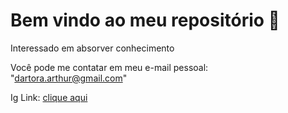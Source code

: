 # Bem vindo ao meu repositório 👾

Interessado em absorver conhecimento 

Você pode me contatar em meu e-mail pessoal: "dartora.arthur@gmail.com"

Ig Link:
[clique aqui](https://www.instagram.com/_dartora_/)
